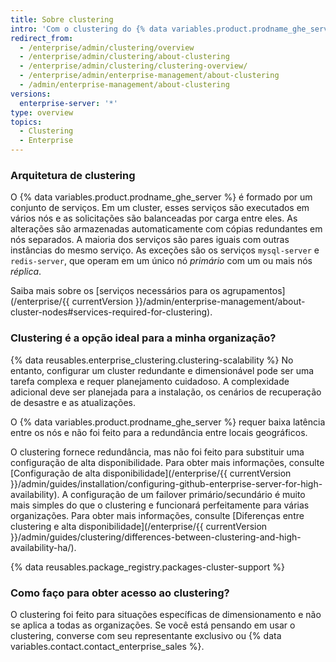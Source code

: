 ```yaml
---
title: Sobre clustering
intro: 'Com o clustering do {% data variables.product.prodname_ghe_server %}, os serviços que compõem o {% data variables.product.prodname_ghe_server %} podem ser dimensionados em vários nós.'
redirect_from:
  - /enterprise/admin/clustering/overview
  - /enterprise/admin/clustering/about-clustering
  - /enterprise/admin/clustering/clustering-overview/
  - /enterprise/admin/enterprise-management/about-clustering
  - /admin/enterprise-management/about-clustering
versions:
  enterprise-server: '*'
type: overview
topics:
  - Clustering
  - Enterprise
---
```


### Arquitetura de clustering

O {% data variables.product.prodname_ghe_server %} é formado por um conjunto de serviços. Em um cluster, esses serviços são executados em vários nós e as solicitações são balanceadas por carga entre eles. As alterações são armazenadas automaticamente com cópias redundantes em nós separados. A maioria dos serviços são pares iguais com outras instâncias do mesmo serviço. As exceções são os serviços `mysql-server` e `redis-server`, que operam em um único nó _primário_ com um ou mais nós _réplica_.

Saiba mais sobre os [serviços necessários para os agrupamentos](/enterprise/{{ currentVersion }}/admin/enterprise-management/about-cluster-nodes#services-required-for-clustering).

### Clustering é a opção ideal para a minha organização?

{% data reusables.enterprise_clustering.clustering-scalability %} No entanto, configurar um cluster redundante e dimensionável pode ser uma tarefa complexa e requer planejamento cuidadoso. A complexidade adicional deve ser planejada para a instalação, os cenários de recuperação de desastre e as atualizações.

O {% data variables.product.prodname_ghe_server %} requer baixa latência entre os nós e não foi feito para a redundância entre locais geográficos.

O clustering fornece redundância, mas não foi feito para substituir uma configuração de alta disponibilidade. Para obter mais informações, consulte [Configuração de alta disponibilidade](/enterprise/{{ currentVersion }}/admin/guides/installation/configuring-github-enterprise-server-for-high-availability). A configuração de um failover primário/secundário é muito mais simples do que o clustering e funcionará perfeitamente para várias organizações. Para obter mais informações, consulte [Diferenças entre clustering e alta disponibilidade](/enterprise/{{ currentVersion }}/admin/guides/clustering/differences-between-clustering-and-high-availability-ha/).

{% data reusables.package_registry.packages-cluster-support %}

### Como faço para obter acesso ao clustering?

O clustering foi feito para situações específicas de dimensionamento e não se aplica a todas as organizações. Se você está pensando em usar o clustering, converse com seu representante exclusivo ou {% data variables.contact.contact_enterprise_sales %}.
